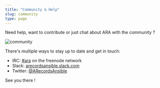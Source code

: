 ```yaml
---
title: "Community & Help"
slug: community
type: page
---
```


Need help, want to contribute or just chat about ARA with the community ?

![community](/static/ansiblefest-community.png)

There's multiple ways to stay up to date and get in touch:

- IRC: [#ara](https://webchat.freenode.net/?channels=#ara) on the freenode network
- Slack: [arecordsansible.slack.com](https://join.slack.com/t/arecordsansible/shared_invite/enQtMjMxNzI4ODAxMDQxLWU4MmZhZTI4ZjRjOTUwZTM2MzM3MzcwNDU1YzFmNzRlMzI0NTUzNDY1MWJlNThhM2I4ZTViZjUwZTRkNTBiM2I)
- Twitter: [@ARecordsAnsible](https://twitter.com/ARecordsAnsible)

See you there !
